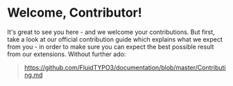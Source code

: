 Welcome, Contributor!
=====================

It's great to see you here - and we welcome your contributions. But first, take a look at
our official contribution guide which explains what we expect from you - in order to make
sure you can expect the best possible result from our extensions. Without further ado:

> https://github.com/FluidTYPO3/documentation/blob/master/Contributing.md

